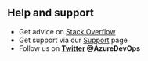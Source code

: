 <a id="provide-feedback"></a>

## Help and support

* Get advice on [Stack Overflow](https://stackoverflow.com/questions/tagged/azure-devops)
* Get support via our [Support](https://azure.microsoft.com/support/devops/) page
* Follow us on <strong>[Twitter](https://twitter.com/AzureDevOps) @AzureDevOps</strong>
